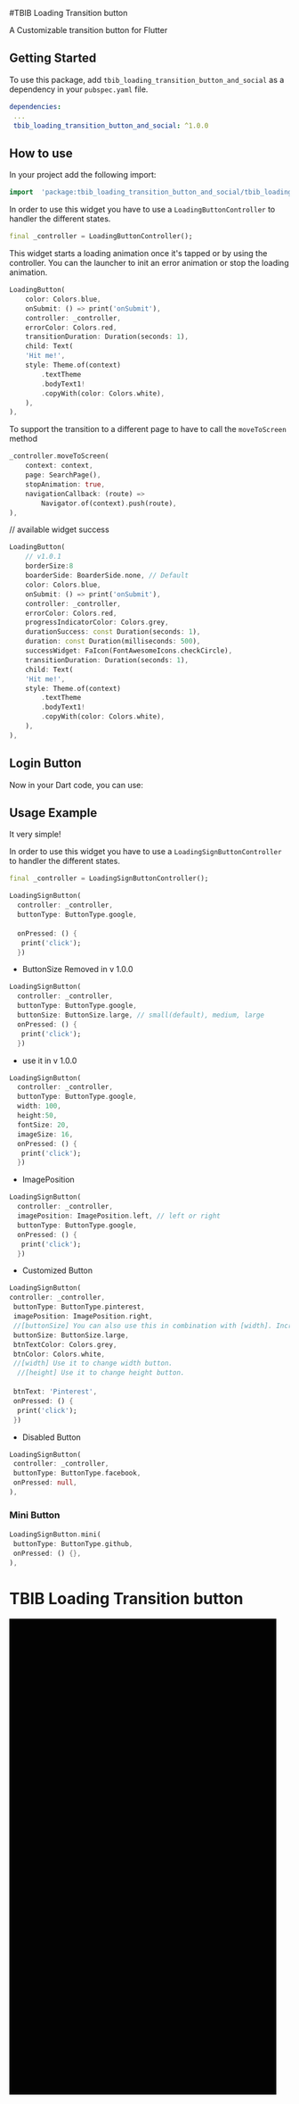 #TBIB Loading Transition button

A Customizable transition button for Flutter

## Getting Started

To use this package, add `tbib_loading_transition_button_and_social` as a dependency in your `pubspec.yaml` file.

```yaml
dependencies:
 ...
 tbib_loading_transition_button_and_social: ^1.0.0
```

## How to use

In your project add the following import:

```dart
import  'package:tbib_loading_transition_button_and_social/tbib_loading_transition_button_and_social.dart';
```

In order to use this widget you have to use a `LoadingButtonController` to handler the different states.

```dart
final _controller = LoadingButtonController();
```

This widget starts a loading animation once it's tapped or by using the controller. You can the launcher to
init an error animation or stop the loading animation.

```dart
LoadingButton(
    color: Colors.blue,
    onSubmit: () => print('onSubmit'),
    controller: _controller,
    errorColor: Colors.red,
    transitionDuration: Duration(seconds: 1),
    child: Text(
    'Hit me!',
    style: Theme.of(context)
        .textTheme
        .bodyText1!
        .copyWith(color: Colors.white),
    ),
),
```

To support the transition to a different page to have to call the `moveToScreen` method

```dart
_controller.moveToScreen(
    context: context,
    page: SearchPage(),
    stopAnimation: true,
    navigationCallback: (route) =>
        Navigator.of(context).push(route),
),
```

// available widget success

```dart
LoadingButton(
    // v1.0.1
    borderSize:8
    boarderSide: BoarderSide.none, // Default
    color: Colors.blue,
    onSubmit: () => print('onSubmit'),
    controller: _controller,
    errorColor: Colors.red,
    progressIndicatorColor: Colors.grey,
    durationSuccess: const Duration(seconds: 1),
    duration: const Duration(milliseconds: 500),
    successWidget: FaIcon(FontAwesomeIcons.checkCircle),
    transitionDuration: Duration(seconds: 1),
    child: Text(
    'Hit me!',
    style: Theme.of(context)
        .textTheme
        .bodyText1!
        .copyWith(color: Colors.white),
    ),
),
```


## Login Button


Now in your Dart code, you can use:


## Usage Example

It very simple!

In order to use this widget you have to use a `LoadingSignButtonController` to handler the different states.

```dart
final _controller = LoadingSignButtonController();
```

```dart
LoadingSignButton(
  controller: _controller,
  buttonType: ButtonType.google,

  onPressed: () {
   print('click');
  })
```


* ButtonSize Removed in v 1.0.0
```dart
LoadingSignButton(
  controller: _controller,
  buttonType: ButtonType.google,
  buttonSize: ButtonSize.large, // small(default), medium, large
  onPressed: () {
   print('click');
  })
```

* use it in v 1.0.0
```dart
LoadingSignButton(
  controller: _controller,
  buttonType: ButtonType.google,
  width: 100,
  height:50,
  fontSize: 20,
  imageSize: 16,
  onPressed: () {
   print('click');
  })
```

* ImagePosition
```dart
LoadingSignButton(
  controller: _controller,
  imagePosition: ImagePosition.left, // left or right
  buttonType: ButtonType.google,
  onPressed: () {
   print('click');
  })
```

* Customized Button
```dart
LoadingSignButton(
controller: _controller,
 buttonType: ButtonType.pinterest,
 imagePosition: ImagePosition.right,
 //[buttonSize] You can also use this in combination with [width]. Increases the font and icon size of the button.
 buttonSize: ButtonSize.large,
 btnTextColor: Colors.grey,
 btnColor: Colors.white,
 //[width] Use it to change width button.
  //[height] Use it to change height button.

 btnText: 'Pinterest',
 onPressed: () {
  print('click');
 })
```


* Disabled Button

```dart
LoadingSignButton(
 controller: _controller,
 buttonType: ButtonType.facebook,
 onPressed: null,
),
```



### Mini Button
```dart
LoadingSignButton.mini(
 buttonType: ButtonType.github,
 onPressed: () {},
),
```

# TBIB Loading Transition button

![AnimatedButton](https://raw.githubusercontent.com/the-best-is-best/tbib_loading_transition_button_and_social/master/src/example1.gif)
